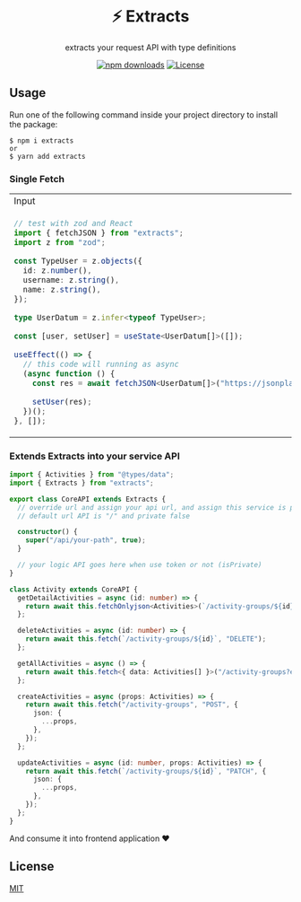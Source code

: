 <div align="center">
<h1 id="toc">⚡️ Extracts</h1>
<p>extracts your request API with type definitions</p>
</div>

<div align="center">

<!-- prettier-ignore-start -->

[![npm downloads](https://img.shields.io/npm/dw/extracts)](https://www.npmjs.com/package/extracts/v/latest)
[![License](https://img.shields.io/github/license/ioofy/extracts)](https://github.com/ioofy/extracts/blob/main/LICENSE)

<!-- prettier-ignore-end -->

</div>

## Usage

Run one of the following command inside your project directory to install the package:

    $ npm i extracts
    or
    $ yarn add extracts

### Single Fetch

<table>
<tr>
<td>Input</td>
<td>Output</td>
</tr>
<tr>
<td>

```typescript
// test with zod and React
import { fetchJSON } from "extracts";
import z from "zod";

const TypeUser = z.objects({
  id: z.number(),
  username: z.string(),
  name: z.string(),
});

type UserDatum = z.infer<typeof TypeUser>;

const [user, setUser] = useState<UserDatum[]>([]);

useEffect(() => {
  // this code will running as async
  (async function () {
    const res = await fetchJSON<UserDatum[]>("https://jsonplaceholder.typicode.com/users");

    setUser(res);
  })();
}, []);
```

</td>

<td>

```typescript
const showData = () => {
  if (user) {
    // type definitions will be added
    console.log(user.length);
  }
};
```

</td>
</tr>
</table>

### Extends Extracts into your service API

```typescript
import { Activities } from "@types/data";
import { Extracts } from "extracts";

export class CoreAPI extends Extracts {
  // override url and assign your api url, and assign this service is private
  // default url API is "/" and private false

  constructor() {
    super("/api/your-path", true);
  }

  // your logic API goes here when use token or not (isPrivate)
}

class Activity extends CoreAPI {
  getDetailActivities = async (id: number) => {
    return await this.fetchOnlyjson<Activities>(`/activity-groups/${id}`, "GET");
  };

  deleteActivities = async (id: number) => {
    return await this.fetch(`/activity-groups/${id}`, "DELETE");
  };

  getAllActivities = async () => {
    return await this.fetch<{ data: Activities[] }>("/activity-groups?email=mynev.id@gmail.com", "GET");
  };

  createActivities = async (props: Activities) => {
    return await this.fetch("/activity-groups", "POST", {
      json: {
        ...props,
      },
    });
  };

  updateActivities = async (id: number, props: Activities) => {
    return await this.fetch(`/activity-groups/${id}`, "PATCH", {
      json: {
        ...props,
      },
    });
  };
}
```

And consume it into frontend application ❤

## License

[MIT](./LICENSE)

